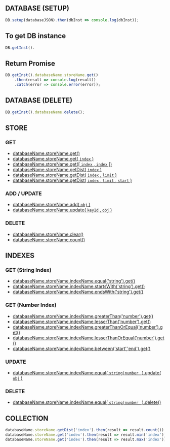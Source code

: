 ## DATABASE (SETUP)
```javascript
DB.setup(databaseJSON).then(dbInst => console.log(dbInst));
```

## To get DB instance
```javascript 
DB.getInst().
```
## Return Promise
```javascript
DB.getInst().databaseName.storeName.get()
	.then(result => console.log(result))
	.catch(error => console.error(error));
```


## DATABASE (DELETE)
```javascript
DB.getInst().databaseName.delete();
```
## STORE
### GET
* [databaseName.storeName.get()](https://dharmesh-hemaram.github.io/jDB/index.html?query=customers.get())
* [databaseName.storeName.get( ```index``` )](https://dharmesh-hemaram.github.io/jDB/index.html?query=customers.get(['city']))
* [databaseName.storeName.get([ ```index``` , ```index``` ])](https://dharmesh-hemaram.github.io/jDB/index.html?query=customers.get(['customerName','city']))
* [databaseName.storeName.getDist( ```index``` )](https://dharmesh-hemaram.github.io/jDB/index.html?query=customers.getDist('city'))
* [databaseName.storeName.getDist( ```index``` , ```limit``` )](https://dharmesh-hemaram.github.io/jDB/index.html?query=customers.get('city',5))
* [databaseName.storeName.getDist( ```index``` , ```limit``` , ```start``` )](https://dharmesh-hemaram.github.io/jDB/index.html?query=customers.get('city',5,5))
### ADD / UPDATE
* [databaseName.storeName.add( ```obj``` )](https://dharmesh-hemaram.github.io/jDB/index.html?query=customers.add({customerName:'Dharmesh'}))
* [databaseName.storeName.update( ```keyId``` , ```obj``` )](https://dharmesh-hemaram.github.io/jDB/index.html?query=customers.update(1,{customerName:'Dharmesh'}))
### DELETE
* [databaseName.storeName.clear()](https://dharmesh-hemaram.github.io/jDB/index.html?query=customers.clear())
* [databaseName.storeName.count()](https://dharmesh-hemaram.github.io/jDB/index.html?query=customers.count())

## INDEXES
### GET (String Index)
* [databaseName.storeName.indexName.equal('string').get()](https://dharmesh-hemaram.github.io/jDB/index.html?query=customers.country.equal('Mexico').get())
* [databaseName.storeName.indexName.startsWith('string').get()](https://dharmesh-hemaram.github.io/jDB/index.html?query=customers.country.startsWith('Mex').get())
* [databaseName.storeName.indexName.endsWith('string').get()](https://dharmesh-hemaram.github.io/jDB/index.html?query=customers.country.endsWith('ico').get())
### GET (Number Index)
* [databaseName.storeName.indexName.greaterThan('number').get()](https://dharmesh-hemaram.github.io/jDB/index.html?query=customers.customerId.greaterThan(5).get())
* [databaseName.storeName.indexName.lesserThan('number').get()](https://dharmesh-hemaram.github.io/jDB/index.html?query=customers.customerId.lesserThan(5).get())
* [databaseName.storeName.indexName.greaterThanOrEqual('number').get()](https://dharmesh-hemaram.github.io/jDB/index.html?query=customers.customerId.greaterThanOrEqual(5).get())
* [databaseName.storeName.indexName.lesserThanOrEqual('number').get()](https://dharmesh-hemaram.github.io/jDB/index.html?query=customers.customerId.lesserThanOrEqual(5).get())
* [databaseName.storeName.indexName.between('start','end').get()](https://dharmesh-hemaram.github.io/jDB/index.html?query=customers.customerId.between(1,5).get())
### UPDATE
* [databaseName.storeName.indexName.equal( ```string|number ``` ).update( ```obj``` )](https://dharmesh-hemaram.github.io/jDB/index.html?query=customers.customerId.equal(1).update({country:'India'}))
### DELETE
* [databaseName.storeName.indexName.equal( ```string|number ``` ).delete()](https://dharmesh-hemaram.github.io/jDB/index.html?query=customers.customerName.equal('Dharmesh').delete())

## COLLECTION
```javascript
databaseName.storeName.getDist('index').then(result => result.count()) databaseName.storeName.getDist('index').then(result => result.avg('index'))
databaseName.storeName.get('index').then(result => result.min('index'))
databaseName.storeName.get('index').then(result => result.max('index'))
``` 